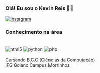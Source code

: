 ### Olá! Eu sou o Kevin Reis 👋🏼

[![Instagram](https://img.shields.io/badge/Instagram-E4405F?style=for-the-badge&logo=instagram&logoColor=white
)](https://instagram.com/kevin_reis_21?igshid=ajJsb3F3NDRrZG5s)

### Conhecimento na área

<div style="display: inline_block"><br/>
    <img align="center"alt="html5" src="https://img.shields.io/badge/HTML-239120?style=for-the-badge&logo=html5&logoColor=white"/>
    <img align="center"alt="python" src="https://img.shields.io/badge/Python-3776AB?style=for-the-badge&logo=python&logoColor=white"/>
    <img align="center"alt="php" src="https://img.shields.io/badge/PHP-777BB4?style=for-the-badge&logo=php&logoColor=white"/>


</div><br/>
Cursando B.C.C (Ciências da Computação)<br>
IFG Goiano Campus Morrinhos<br/>
